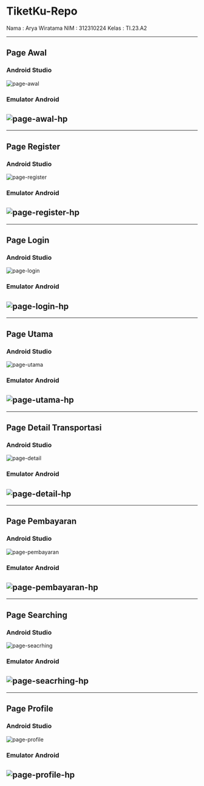 # TiketKu-Repo

Nama : Arya Wiratama
NIM : 312310224
Kelas : TI.23.A2

------------------------------------------------
## Page Awal
### Android Studio
![page-awal](/screenshoot/awal_studio.png)
### Emulator Android 
![page-awal-hp](/screenshoot/awal_hp.png)
------------------------------------------------


------------------------------------------------
## Page Register
### Android Studio
![page-register](/screenshoot/daftar_studio.png)
### Emulator Android 
![page-register-hp](/screenshoot/daftar_hp.png)
------------------------------------------------

------------------------------------------------
## Page Login
### Android Studio
![page-login](/screenshoot/login_studio.png)
### Emulator Android 
![page-login-hp](/screenshoot/login_hp.png)
------------------------------------------------

------------------------------------------------
## Page Utama
### Android Studio
![page-utama](/screenshoot/main_studio.png)
### Emulator Android 
![page-utama-hp](/screenshoot/main_hp.png)
------------------------------------------------

------------------------------------------------
## Page Detail Transportasi
### Android Studio
![page-detail](/screenshoot/detail_studio.png)
### Emulator Android 
![page-detail-hp](/screenshoot/detail_hp.png)
------------------------------------------------

------------------------------------------------
## Page Pembayaran
### Android Studio
![page-pembayaran](/screenshoot/pembayaran_studio.png)
### Emulator Android 
![page-pembayaran-hp](/screenshoot/pembayaran_hp.png)
------------------------------------------------

------------------------------------------------
## Page Searching
### Android Studio
![page-seacrhing](/screenshoot/search_studio.png)
### Emulator Android 
![page-seacrhing-hp](/screenshoot/search_hp.png)
------------------------------------------------

------------------------------------------------
## Page Profile
### Android Studio
![page-profile](/screenshoot/profile_studio.png)
### Emulator Android 
![page-profile-hp](/screenshoot/profile_hp.png)
------------------------------------------------







